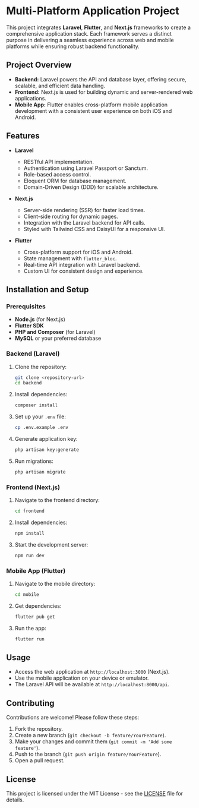 # Multi-Platform Application Project  

This project integrates **Laravel**, **Flutter**, and **Next.js** frameworks to create a comprehensive application stack. Each framework serves a distinct purpose in delivering a seamless experience across web and mobile platforms while ensuring robust backend functionality.  

## Project Overview  

- **Backend:** Laravel powers the API and database layer, offering secure, scalable, and efficient data handling.  
- **Frontend:** Next.js is used for building dynamic and server-rendered web applications.  
- **Mobile App:** Flutter enables cross-platform mobile application development with a consistent user experience on both iOS and Android.  

## Features  

- **Laravel**  
  - RESTful API implementation.  
  - Authentication using Laravel Passport or Sanctum.  
  - Role-based access control.  
  - Eloquent ORM for database management.  
  - Domain-Driven Design (DDD) for scalable architecture.  

- **Next.js**  
  - Server-side rendering (SSR) for faster load times.  
  - Client-side routing for dynamic pages.  
  - Integration with the Laravel backend for API calls.  
  - Styled with Tailwind CSS and DaisyUI for a responsive UI.  

- **Flutter**  
  - Cross-platform support for iOS and Android.  
  - State management with `flutter_bloc`.  
  - Real-time API integration with Laravel backend.  
  - Custom UI for consistent design and experience.  

## Installation and Setup  

### Prerequisites  
- **Node.js** (for Next.js)  
- **Flutter SDK**  
- **PHP and Composer** (for Laravel)  
- **MySQL** or your preferred database  

### Backend (Laravel)  
1. Clone the repository:  
   ```bash
   git clone <repository-url>
   cd backend
   ```
2. Install dependencies:  
   ```bash
   composer install
   ```
3. Set up your `.env` file:  
   ```bash
   cp .env.example .env
   ```
4. Generate application key:  
   ```bash
   php artisan key:generate
   ```
5. Run migrations:  
   ```bash
   php artisan migrate
   ```

### Frontend (Next.js)  
1. Navigate to the frontend directory:  
   ```bash
   cd frontend
   ```
2. Install dependencies:  
   ```bash
   npm install
   ```
3. Start the development server:  
   ```bash
   npm run dev
   ```

### Mobile App (Flutter)  
1. Navigate to the mobile directory:  
   ```bash
   cd mobile
   ```
2. Get dependencies:  
   ```bash
   flutter pub get
   ```
3. Run the app:  
   ```bash
   flutter run
   ```

## Usage  
- Access the web application at `http://localhost:3000` (Next.js).
- Use the mobile application on your device or emulator.
- The Laravel API will be available at `http://localhost:8000/api`.

## Contributing  
Contributions are welcome! Please follow these steps:  
1. Fork the repository.  
2. Create a new branch (`git checkout -b feature/YourFeature`).  
3. Make your changes and commit them (`git commit -m 'Add some feature'`).  
4. Push to the branch (`git push origin feature/YourFeature`).  
5. Open a pull request.

## License  
This project is licensed under the MIT License - see the [LICENSE](LICENSE) file for details.